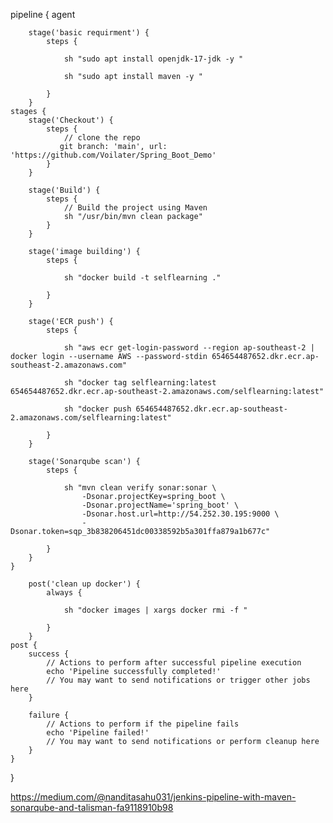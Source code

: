 pipeline {
    agent <agent name>

        stage('basic requirment') {
            steps {
               
                sh "sudo apt install openjdk-17-jdk -y "
                
                sh "sudo apt install maven -y "
               
            }
        }
    stages {
        stage('Checkout') {
            steps {
                // clone the repo
               git branch: 'main', url: 'https://github.com/Voilater/Spring_Boot_Demo'
            }
        }

        stage('Build') {
            steps {
                // Build the project using Maven
                sh "/usr/bin/mvn clean package"
            }
        }

        stage('image building') {
            steps {
               
                sh "docker build -t selflearning ."
               
            }
        }
        
        stage('ECR push') {
            steps {
               
                sh "aws ecr get-login-password --region ap-southeast-2 | docker login --username AWS --password-stdin 654654487652.dkr.ecr.ap-southeast-2.amazonaws.com"
                
                sh "docker tag selflearning:latest 654654487652.dkr.ecr.ap-southeast-2.amazonaws.com/selflearning:latest"
                
                sh "docker push 654654487652.dkr.ecr.ap-southeast-2.amazonaws.com/selflearning:latest"
               
            }
        }
        
        stage('Sonarqube scan') {
            steps {
               
                sh "mvn clean verify sonar:sonar \
                    -Dsonar.projectKey=spring_boot \
                    -Dsonar.projectName='spring_boot' \
                    -Dsonar.host.url=http://54.252.30.195:9000 \
                    -Dsonar.token=sqp_3b838206451dc00338592b5a301ffa879a1b677c"
               
            }
        }
    }
       
        post('clean up docker') {
            always {
               
                sh "docker images | xargs docker rmi -f "
               
            }
        }
    post {
        success {
            // Actions to perform after successful pipeline execution
            echo 'Pipeline successfully completed!'
            // You may want to send notifications or trigger other jobs here
        }

        failure {
            // Actions to perform if the pipeline fails
            echo 'Pipeline failed!'
            // You may want to send notifications or perform cleanup here
        }
    }
}



https://medium.com/@nanditasahu031/jenkins-pipeline-with-maven-sonarqube-and-talisman-fa9118910b98      